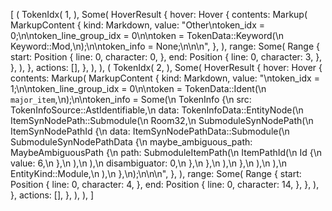 [
    (
        TokenIdx(
            1,
        ),
        Some(
            HoverResult {
                hover: Hover {
                    contents: Markup(
                        MarkupContent {
                            kind: Markdown,
                            value: "Other\ntoken_idx = 0;\n\ntoken_line_group_idx = 0\n\ntoken = TokenData::Keyword(\n    Keyword::Mod,\n);\n\ntoken_info = None;\n\n\n",
                        },
                    ),
                    range: Some(
                        Range {
                            start: Position {
                                line: 0,
                                character: 0,
                            },
                            end: Position {
                                line: 0,
                                character: 3,
                            },
                        },
                    ),
                },
                actions: [],
            },
        ),
    ),
    (
        TokenIdx(
            2,
        ),
        Some(
            HoverResult {
                hover: Hover {
                    contents: Markup(
                        MarkupContent {
                            kind: Markdown,
                            value: "\ntoken_idx = 1;\n\ntoken_line_group_idx = 0\n\ntoken = TokenData::Ident(\n    `major_item`,\n);\n\ntoken_info = Some(\n    TokenInfo {\n        src: TokenInfoSource::AstIdentifiable,\n        data: TokenInfoData::EntityNode(\n            ItemSynNodePath::Submodule(\n                Room32,\n                SubmoduleSynNodePath(\n                    ItemSynNodePathId {\n                        data: ItemSynNodePathData::Submodule(\n                            SubmoduleSynNodePathData {\n                                maybe_ambiguous_path: MaybeAmbiguousPath {\n                                    path: SubmoduleItemPath(\n                                        ItemPathId(\n                                            Id {\n                                                value: 6,\n                                            },\n                                        ),\n                                    ),\n                                    disambiguator: 0,\n                                },\n                            },\n                        ),\n                    },\n                ),\n            ),\n            EntityKind::Module,\n        ),\n    },\n);\n\n\n",
                        },
                    ),
                    range: Some(
                        Range {
                            start: Position {
                                line: 0,
                                character: 4,
                            },
                            end: Position {
                                line: 0,
                                character: 14,
                            },
                        },
                    ),
                },
                actions: [],
            },
        ),
    ),
]